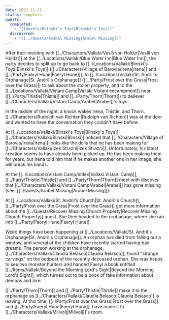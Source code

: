 ```yaml
---
date: 2022-11-21
status: complete
quests:
  completed:
    - "[[Quests/Blinski's Toys|Blinski's Toys]]"
  discovered:
    - "[[../Quests/Arabel Missing|Arabel Missing]]"
---
```


After their meeting with [[../Characters/Vallaki/Vasili von Holdzt|Vasili von Holdzt]] at the [[../Locations/Vallaki/Blue Water Inn|Blue Water Inn]], the party decides to split up to go back to [[../Locations/Vallaki/Blinski's Toys|Blinski's Toys]] ([[../Characters/Village of Barovia/Irena|Irena]] and [[../Party/Faeryl Hune|Faeryl Hune]]), to [[../Locations/Vallaki/St. Andril's Orphanage|St. Andril's Orphanage]] ([[../Party/Frost over the Grass|Frost over the Grass]]) to ask about the stolen property, and to the [[../Locations/Vallaki/Vistani Camp|Vallaki Vistani encampment]] near ([[../Party/Thistle|Thistle]] and [[../Party/Thorn|Thorn]]) to deliever [[../Characters/Vallaki/Vistani Camp/Arabel|Arabel]]'s toys.

In the middle of the night, a knock wakes Irena, Thistle, and Thorn. [[../Characters/Rudolph van Richten|Rudolph van Richten]] was at the door and wanted to have the conversation they couldn't have before.

At [[../Locations/Vallaki/Blinski's Toys|Blinsky's Toys]], [[../Characters/Vallaki/Blinski|Blinski]] noticed that  [[../Characters/Village of Barovia/Irena|Irena]] looks like the dolls that he has been making for [[../Characters/Vallaki/Izek Strazni|Izek Strazni]]. Unfortunately, his latest creation seems to have already been picked up. He has been making them for years, but Irena told him that if he makes another one in her image, she will break his hands.

At the [[../Locations/Vistani Camp/index|Vallaki Vistani Camp]], [[../Party/Thistle|Thistle]] and [[../Party/Thorn|Thorn]] meet with discover that [[../Characters/Vallaki/Vistani Camp/Arabel|Arabel]] has gone missing (see: [[../Quests/Arabel Missing|Arabel Missing]]). 

At [[../Locations/Vallaki/St. Andril's Church|St. Andril's Church]], [[../Party/Frost over the Grass|Frost over the Grass]] got more information about the [[../Quests/Recover Missing Church Property|Recover Missing Church Property]] quest. She then headed to the orphanage, where she ran into [[../Party/Faeryl Hune|Faeryl Hune]].

Weird things have been happening at [[../Locations/Vallaki/St. Andril's Orphanage|St. Andril's Orphanage]]. An orphan has died from falling out a window, and several of the children have recently started having bad dreams. The person working at the orphanage, [[../Characters/Vallaki/Claudia Belasco|Claudia Belasco]], found "strange carvings" on the bedpost of the recently deceased orphan. She was happy to see two  monster hunters and handed Faeryl a book entitled [[../Items/Vallaki/Beyond the Morning Lord's Sight|Beyond the Morning Lord's Sight]], which turned out to be a book of fake information about demons and lore.

[[../Party/Thorn|Thorn]] and [[../Party/Thistle|Thistle]] make it to the orphanage as [[../Characters/Vallaki/Claudia Belasco|Claudia Belasco]] is leaving. At this time, [[../Party/Frost over the Grass|Frost over the Grass]] and [[../Party/Faeryl Hune|Faeryl Hune]], have made it to [[../Characters/Vallaki/Milivolj|Milivolj]]'s room.